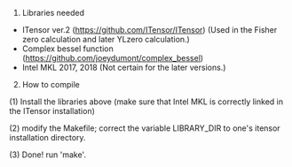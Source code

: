 1. Libraries needed

- ITensor ver.2 (https://github.com/ITensor/ITensor)
 (Used in the Fisher zero calculation and later YLzero calculation.)
- Complex bessel function (https://github.com/joeydumont/complex_bessel)
- Intel MKL 2017, 2018 (Not certain for the later versions.)

2. How to compile 

(1) Install the libraries above (make sure that Intel MKL is correctly linked in the ITensor installation)

(2) modify the Makefile;
correct the variable LIBRARY_DIR to one's itensor installation directory.

(3) Done! run 'make'. 

